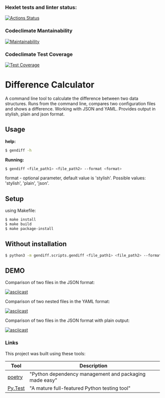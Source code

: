 ### Hexlet tests and linter status:
[![Actions Status](https://github.com/WestNach/python-project-50/actions/workflows/hexlet-check.yml/badge.svg)](https://github.com/WestNach/python-project-50/actions)
### Codeclimate Mantainability
[![Maintainability](https://api.codeclimate.com/v1/badges/515baf296b4236f33618/maintainability)](https://codeclimate.com/github/WestNach/python-project-50/maintainability)
### Codeclimate Test Coverage
[![Test Coverage](https://api.codeclimate.com/v1/badges/515baf296b4236f33618/test_coverage)](https://codeclimate.com/github/WestNach/python-project-50/test_coverage)

# Difference Calculator

A command line tool to calculate the difference between two data structures.
Runs from the command line, compares two configuration files and shows a difference.
Working with JSON and YAML.
Provides output in stylish, plain and json format.

## Usage

**help:**

```bash
$ gendiff -h
```

**Running:**

```bash
$ gendiff <file_path1> <file_path2> --format <format>
```

format - optional parameter, default value is 'stylish'.
Possible values: 'stylish', 'plain', 'json'.


## Setup

using Makefile:

```bash
$ make install
$ make build
$ make package-install
```

## Without installation

```sh
$ python3 -m gendiff.scripts.gendiff <file_path1> <file_path2> --format <format>
```


## DEMO

Comparison of two files in the JSON format:

[![asciicast]()]()

Comparison of two nested files in the YAML format:

[![asciicast]()]()

Comparison of two files in the JSON format with plain output:

[![asciicast]()]()

### Links

This project was built using these tools:

| Tool                                                                        | Description                                             |
|-----------------------------------------------------------------------------|---------------------------------------------------------|
| [poetry](https://poetry.eustace.io/)                                        | "Python dependency management and packaging made easy"  |
| [Py.Test](https://pytest.org)                                               | "A mature full-featured Python testing tool"            |
